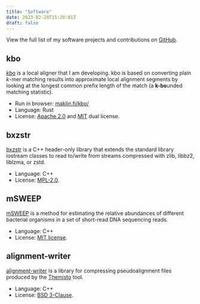 ```yaml
---
title: "Software"
date: 2023-02-28T15:20:01Z
draft: false
---
```


View the full list of my software projects and contributions on [GitHub](https://github.com/tmaklin).

## kbo
[kbo](https://docs.rs/kbo) is a local aligner that I am developing. kbo is based
on converting plain _k_-mer matching results into approximate local alignment
segments by looking at the longest common prefix length of the match (a
**k-bo**unded matching statistic).

- Run in browser: [maklin.fi/kbo/](https://maklin.fi/kbo/)
- Language: Rust
- License: [Apache 2.0](https://www.apache.org/licenses/LICENSE-2.0) and
  [MIT](https://opensource.org/license/mit/) dual license.

## bxzstr
[bxzstr](https://github.com/tmaklin/bxzstr) is a C++ header-only
library that extends the standard library iostream classes to read
to/write from streams compressed with zlib, libbz2, liblzma, or zstd.

- Language: C++
- License: [MPL-2.0](https://www.mozilla.org/en-US/MPL/2.0/).

## mSWEEP
[mSWEEP](https://github.com/PROBIC/mSWEEP) is a method for estimating
the relative abundances of different bacterial organisms in a set of
short-read DNA sequencing reads.

- Language: C++
- License: [MIT license](https://opensource.org/license/mit/).

## alignment-writer
[alignment-writer](https://github.com/tmaklin/alignment-writer) is a
library for compressing pseudoalignment files produced by the
[Themisto](https://github.com/algbio/themisto) tool.

- Language: C++
- License: [BSD 3-Clause](https://opensource.org/licenses/BSD-3-Clause).
